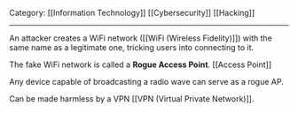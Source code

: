 Category: [[Information Technology]] [[Cybersecurity]] [[Hacking]]
___
An attacker creates a WiFi network ([[WiFi (Wireless Fidelity)]]) with the same name as a legitimate one, tricking users into connecting to it. 

The fake WiFi network is called a **Rogue Access Point**. [[Access Point]]

Any device capable of broadcasting a radio wave can serve as a rogue AP. 

Can be made harmless by a VPN [[VPN (Virtual Private Network)]]. 

